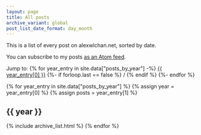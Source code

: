 ```yaml
---
layout: page
title: All posts
archive_variant: global
post_list_date_format: day_month
---
```


This is a list of every post on alexwlchan.net, sorted by date.

You can subscribe to my posts [as an Atom feed](/atom.xml).

Jump to:
{% for year_entry in site.data["posts_by_year"] -%}
  <a href="#year-{{ year_entry[0] }}">{{ year_entry[0] }}</a>
  {%- if forloop.last == false %} / {% endif %}
{%- endfor %}

{% for year_entry in site.data["posts_by_year"] %}
  {% assign year = year_entry[0] %}
  {% assign posts = year_entry[1] %}
  <h2 id="year-{{ year }}">{{ year }}</h2>
  {% include archive_list.html %}
{% endfor %}
